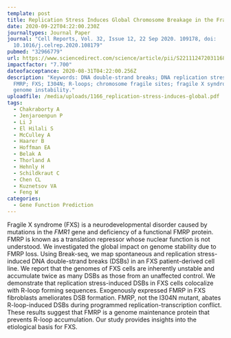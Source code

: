 ```yaml
---
template: post
title: Replication Stress Induces Global Chromosome Breakage in the Fragile X Genome
date: 2020-09-22T04:22:00.230Z
journaltypes: Journal Paper
journal: "Cell Reports, Vol. 32, Issue 12, 22 Sep 2020. 109178, doi:
  10.1016/j.celrep.2020.108179"
pubmed: "32966779"
url: https://www.sciencedirect.com/science/article/pii/S2211124720311682
impactfactor: "7.700"
dateofacceptance: 2020-08-31T04:22:00.256Z
description: "Keywords: DNA double-strand breaks; DNA replication stress; DSB;
  FMRP; FXS; I304N; R-loops; chromosome fragile sites; fragile X syndrome;
  genome instability."
uploadfile: /media/uploads/1166_replication-stress-induces-global.pdf
tags:
  - Chakraborty A
  - Jenjaroenpun P
  - Li J
  - El Hilali S
  - McCulley A
  - Haarer B
  - Hoffman EA
  - Belak A
  - Thorland A
  - Hehnly H
  - Schildkraut C
  - Chen CL
  - Kuznetsov VA
  - Feng W
categories:
  - Gene Function Prediction
---
```

<!--StartFragment-->

Fragile X syndrome (FXS) is a neurodevelopmental disorder caused by mutations in the *FMR1* gene and deficiency of a functional FMRP protein. FMRP is known as a translation repressor whose nuclear function is not understood. We investigated the global impact on genome stability due to FMRP loss. Using Break-seq, we map spontaneous and replication stress-induced DNA double-strand breaks (DSBs) in an FXS patient-derived cell line. We report that the genomes of FXS cells are inherently unstable and accumulate twice as many DSBs as those from an unaffected control. We demonstrate that replication stress-induced DSBs in FXS cells colocalize with R-loop forming sequences. Exogenously expressed FMRP in FXS fibroblasts ameliorates DSB formation. FMRP, not the I304N mutant, abates R-loop-induced DSBs during programmed replication-transcription conflict. These results suggest that FMRP is a genome maintenance protein that prevents R-loop accumulation. Our study provides insights into the etiological basis for FXS.

<!--EndFragment-->